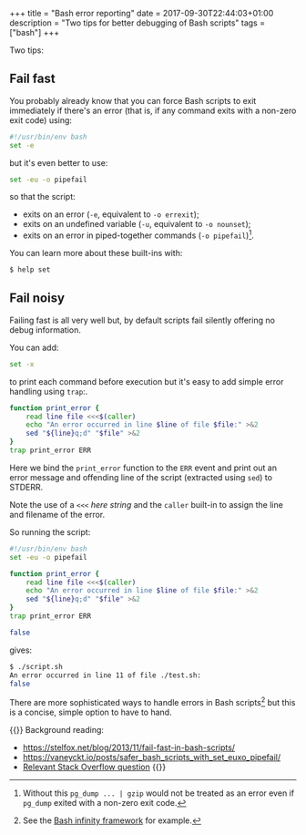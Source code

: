 +++
title = "Bash error reporting"
date = 2017-09-30T22:44:03+01:00
description = "Two tips for better debugging of Bash scripts"
tags = ["bash"]
+++

Two tips:

## Fail fast

You probably already know that you can force Bash scripts to exit immediately if
there's an error (that is, if any command exits with a non-zero exit code) using:

```bash
#!/usr/bin/env bash
set -e
```

but it's even better to use:

```bash
set -eu -o pipefail
```

so that the script:

- exits on an error (`-e`, equivalent to `-o errexit`);
- exits on an undefined variable (`-u`, equivalent to `-o nounset`);
- exits on an error in piped-together commands (`-o pipefail`)[^pgdump].

You can learn more about these built-ins with:

```bash
$ help set
```

## Fail noisy

Failing fast is all very well but, by default scripts fail silently offering
no debug information.

You can add:

```bash
set -x
```

to print each command before execution but it's easy to add simple error
handling using `trap`:.

```bash
function print_error {
    read line file <<<$(caller)
    echo "An error occurred in line $line of file $file:" >&2
    sed "${line}q;d" "$file" >&2
}
trap print_error ERR
```

Here we bind the `print_error` function to the `ERR` event and print out an
error message and offending line of the script (extracted using `sed`) to
STDERR.

Note the use of a `<<<` _here string_ and the `caller` built-in to
assign the line and filename of the error.

So running the script:

```bash
#!/usr/bin/env bash
set -eu -o pipefail

function print_error {
    read line file <<<$(caller)
    echo "An error occurred in line $line of file $file:" >&2
    sed "${line}q;d" "$file" >&2
}
trap print_error ERR

false
```

gives:

```bash
$ ./script.sh
An error occurred in line 11 of file ./test.sh:
false
```

There are more sophisticated ways to handle errors in Bash scripts[^othertools] but
this is a concise, simple option to have to hand.


[^pgdump]: Without this `pg_dump ... | gzip` would not be treated as an error even if `pg_dump` exited with a non-zero exit code.
[^othertools]: See the [Bash infinity framework](https://invent.life/project/bash-infinity-framework) for example.

{{<comment>}}
Background reading:
- https://stelfox.net/blog/2013/11/fail-fast-in-bash-scripts/
- https://vaneyckt.io/posts/safer_bash_scripts_with_set_euxo_pipefail/
- [Relevant Stack Overflow question](https://stackoverflow.com/questions/64786/error-handling-in-bash)
{{</comment>}}





